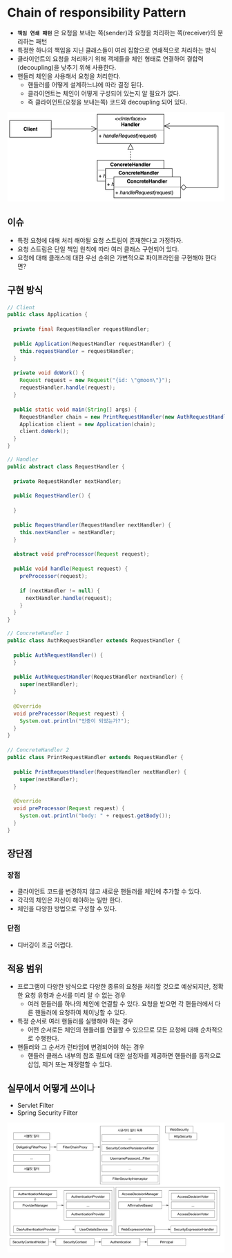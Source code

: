 # Chain of responsibility Pattern

- **`책임 연쇄 패턴`** 은 요청을 보내는 쪽(sender)과 요청을 처리하는 쪽(receiver)의 분리하는 패턴
- 특정한 하나의 책임을 지닌 클래스들이 여러 집합으로 연쇄적으로 처리하는 방식 
- 클라이언트의 요청을 처리하기 위해 객체들을 체인 형태로 연결하여 결합력(decoupling)을 낮추기 위해 사용한다.
- 핸들러 체인을 사용해서 요청을 처리한다.
  - 핸들러를 어떻게 설계하느냐에 따라 결정 된다.
  - 클라이언트는 체인이 어떻게 구성되어 있는지 알 필요가 없다.
  - 즉 클라이언트(요청을 보내는쪽) 코드와 decoupling 되어 있다.

![chain-of-responsibility](../img/behavioral/chain-of-responsibility/architecture.png)

## 이슈

- 특정 요청에 대해 처리 해야될 요청 스트림이 존재한다고 가정하자.
- 요청 스트림은 단일 책임 원칙에 따라 여러 클래스 구현되어 있다.
- 요청에 대해 클래스에 대한 우선 순위은 가변적으로 파이프라인을 구현해야 한다면?

## 구현 방식

```java
// Client
public class Application {

  private final RequestHandler requestHandler;

  public Application(RequestHandler requestHandler) {
    this.requestHandler = requestHandler;
  }

  private void doWork() {
    Request request = new Request("{id: \"gmoon\"}");
    requestHandler.handle(request);
  }

  public static void main(String[] args) {
    RequestHandler chain = new PrintRequestHandler(new AuthRequestHandler());
    Application client = new Application(chain);
    client.doWork();
  }
}
```

```java
// Handler
public abstract class RequestHandler {

  private RequestHandler nextHandler;

  public RequestHandler() {

  }

  public RequestHandler(RequestHandler nextHandler) {
    this.nextHandler = nextHandler;
  }

  abstract void preProcessor(Request request);

  public void handle(Request request) {
    preProcessor(request);

    if (nextHandler != null) {
      nextHandler.handle(request);
    }
  }
}
```

```java
// ConcreteHandler 1
public class AuthRequestHandler extends RequestHandler {

  public AuthRequestHandler() {
  }

  public AuthRequestHandler(RequestHandler nextHandler) {
    super(nextHandler);
  }

  @Override
  void preProcessor(Request request) {
    System.out.println("인증이 되었는가?");
  }
}

// ConcreteHandler 2
public class PrintRequestHandler extends RequestHandler {

  public PrintRequestHandler(RequestHandler nextHandler) {
    super(nextHandler);
  }

  @Override
  void preProcessor(Request request) {
    System.out.println("body: " + request.getBody());
  }
}
```

## 장단점

### 장점

- 클라이언트 코드를 변경하지 않고 새로운 핸들러를 체인에 추가할 수 있다.
- 각각의 체인은 자신이 해야하는 일만 한다.
- 체인을 다양한 방법으로 구성할 수 있다.

### 단점

- 디버깅이 조금 어렵다.

## 적용 범위

- 프로그램이 다양한 방식으로 다양한 종류의 요청을 처리할 것으로 예상되지만, 정확한 요청 유형과 순서를 미리 알 수 없는 경우
  - 여러 핸들러를 하나의 체인에 연결할 수 있다. 요청을 받으면 각 핸들러에서 다른 핸들러에 요청하여 체이닝할 수 있다.
- 특정 순서로 여러 핸들러를 실행해야 하는 경우
  - 어떤 순서로든 체인의 핸들러를 연결할 수 있으므로 모든 요청에 대해 순차적으로 수행한다.
- 핸들러와 그 순서가 런타임에 변경되어야 하는 경우
  - 핸들러 클래스 내부의 참조 필드에 대한 설정자를 제공하면 핸들러를 동적으로 삽입, 제거 또는 재정렬할 수 있다.

## 실무에서 어떻게 쓰이나

- Servlet Filter
- Spring Security Filter

![using](../img/behavioral/chain-of-responsibility/using.png)
